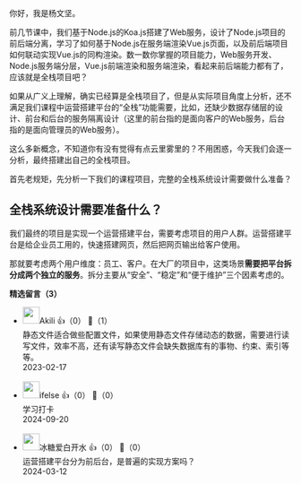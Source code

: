 你好，我是杨文坚。

前几节课中，我们基于Node.js的Koa.js搭建了Web服务，设计了Node.js项目的前后端分离，学习了如何基于Node.js在服务端渲染Vue.js页面，以及前后端项目如何联动实现Vue.js的同构渲染。数一数你掌握的项目能力，Web服务开发、Node.js服务端分层，Vue.js前端渲染和服务端渲染，看起来前后端能力都有了，应该就是全栈项目吧？

如果从广义上理解，确实已经算是全栈项目了，但是从实际项目角度上分析，还不满足我们课程中运营搭建平台的“全栈”功能需要，比如，还缺少数据存储层的设计、前台和后台的服务隔离设计（这里的前台指的是面向客户的Web服务，后台指的是面向管理员的Web服务）。

这么多新概念，不知道你有没有觉得有点云里雾里的？不用困惑，今天我们会逐一分析，最终搭建出自己的全栈项目。

首先老规矩，先分析一下我们的课程项目，完整的全栈系统设计需要做什么准备？

## 全栈系统设计需要准备什么？

我们最终的项目是实现一个运营搭建平台，需要考虑项目的用户人群。运营搭建平台是给企业员工用的，快速搭建网页，然后把网页输出给客户使用。

那就要考虑两个用户维度：员工、客户。在大厂的项目中，这类场景**需要把平台拆分成两个独立的服务**。拆分主要从“安全”、“稳定”和“便于维护”三个因素考虑的。
<div><strong>精选留言（3）</strong></div><ul>
<li><img src="https://static001.geekbang.org/account/avatar/00/15/2f/95/db8dedde.jpg" width="30px"><span>Akili</span> 👍（0） 💬（1）<div>静态文件适合做些配置文件，如果使用静态文件存储动态的数据，需要进行读写文件，效率不高，还有读写静态文件会缺失数据库有的事物、约束、索引等等。</div>2023-02-17</li><br/><li><img src="https://static001.geekbang.org/account/avatar/00/26/eb/d7/90391376.jpg" width="30px"><span>ifelse</span> 👍（0） 💬（0）<div>学习打卡</div>2024-09-20</li><br/><li><img src="https://static001.geekbang.org/account/avatar/00/14/55/73/7431e82e.jpg" width="30px"><span>冰糖爱白开水</span> 👍（0） 💬（0）<div>运营搭建平台分为前后台，是普遍的实现方案吗？</div>2024-03-12</li><br/>
</ul>